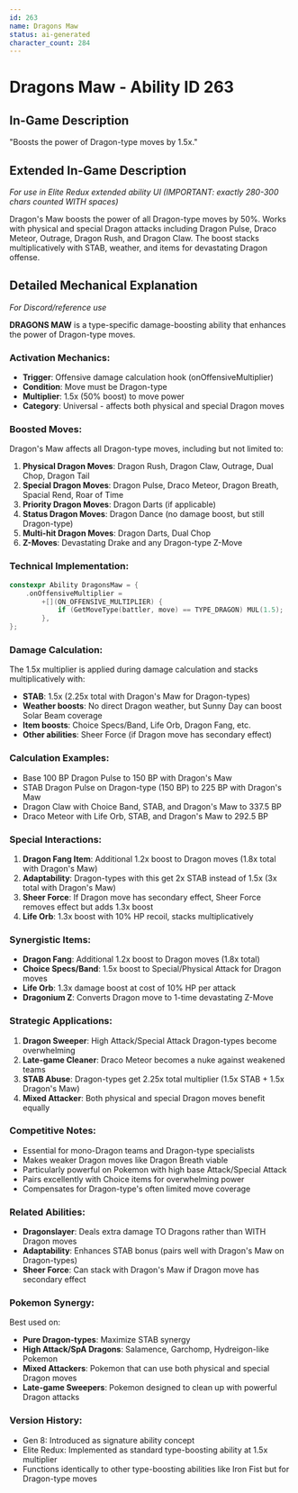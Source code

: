 ```yaml
---
id: 263
name: Dragons Maw
status: ai-generated
character_count: 284
---
```


# Dragons Maw - Ability ID 263

## In-Game Description
"Boosts the power of Dragon-type moves by 1.5x."

## Extended In-Game Description
*For use in Elite Redux extended ability UI (IMPORTANT: exactly 280-300 chars counted WITH spaces)*

Dragon's Maw boosts the power of all Dragon-type moves by 50%. Works with physical and special Dragon attacks including Dragon Pulse, Draco Meteor, Outrage, Dragon Rush, and Dragon Claw. The boost stacks multiplicatively with STAB, weather, and items for devastating Dragon offense.

## Detailed Mechanical Explanation
*For Discord/reference use*

**DRAGONS MAW** is a type-specific damage-boosting ability that enhances the power of Dragon-type moves.

### Activation Mechanics:
- **Trigger**: Offensive damage calculation hook (onOffensiveMultiplier)
- **Condition**: Move must be Dragon-type
- **Multiplier**: 1.5x (50% boost) to move power
- **Category**: Universal - affects both physical and special Dragon moves

### Boosted Moves:
Dragon's Maw affects all Dragon-type moves, including but not limited to:
1. **Physical Dragon Moves**: Dragon Rush, Dragon Claw, Outrage, Dual Chop, Dragon Tail
2. **Special Dragon Moves**: Dragon Pulse, Draco Meteor, Dragon Breath, Spacial Rend, Roar of Time
3. **Priority Dragon Moves**: Dragon Darts (if applicable)
4. **Status Dragon Moves**: Dragon Dance (no damage boost, but still Dragon-type)
5. **Multi-hit Dragon Moves**: Dragon Darts, Dual Chop
6. **Z-Moves**: Devastating Drake and any Dragon-type Z-Move

### Technical Implementation:
```c
constexpr Ability DragonsMaw = {
    .onOffensiveMultiplier =
        +[](ON_OFFENSIVE_MULTIPLIER) {
            if (GetMoveType(battler, move) == TYPE_DRAGON) MUL(1.5);
        },
};
```

### Damage Calculation:
The 1.5x multiplier is applied during damage calculation and stacks multiplicatively with:
- **STAB**: 1.5x (2.25x total with Dragon's Maw for Dragon-types)
- **Weather boosts**: No direct Dragon weather, but Sunny Day can boost Solar Beam coverage
- **Item boosts**: Choice Specs/Band, Life Orb, Dragon Fang, etc.
- **Other abilities**: Sheer Force (if Dragon move has secondary effect)

### Calculation Examples:
- Base 100 BP Dragon Pulse to 150 BP with Dragon's Maw
- STAB Dragon Pulse on Dragon-type (150 BP) to 225 BP with Dragon's Maw
- Dragon Claw with Choice Band, STAB, and Dragon's Maw to 337.5 BP
- Draco Meteor with Life Orb, STAB, and Dragon's Maw to 292.5 BP

### Special Interactions:
1. **Dragon Fang Item**: Additional 1.2x boost to Dragon moves (1.8x total with Dragon's Maw)
2. **Adaptability**: Dragon-types with this get 2x STAB instead of 1.5x (3x total with Dragon's Maw)
3. **Sheer Force**: If Dragon move has secondary effect, Sheer Force removes effect but adds 1.3x boost
4. **Life Orb**: 1.3x boost with 10% HP recoil, stacks multiplicatively

### Synergistic Items:
- **Dragon Fang**: Additional 1.2x boost to Dragon moves (1.8x total)
- **Choice Specs/Band**: 1.5x boost to Special/Physical Attack for Dragon moves
- **Life Orb**: 1.3x damage boost at cost of 10% HP per attack
- **Dragonium Z**: Converts Dragon move to 1-time devastating Z-Move

### Strategic Applications:
1. **Dragon Sweeper**: High Attack/Special Attack Dragon-types become overwhelming
2. **Late-game Cleaner**: Draco Meteor becomes a nuke against weakened teams
3. **STAB Abuse**: Dragon-types get 2.25x total multiplier (1.5x STAB + 1.5x Dragon's Maw)
4. **Mixed Attacker**: Both physical and special Dragon moves benefit equally

### Competitive Notes:
- Essential for mono-Dragon teams and Dragon-type specialists
- Makes weaker Dragon moves like Dragon Breath viable
- Particularly powerful on Pokemon with high base Attack/Special Attack
- Pairs excellently with Choice items for overwhelming power
- Compensates for Dragon-type's often limited move coverage

### Related Abilities:
- **Dragonslayer**: Deals extra damage TO Dragons rather than WITH Dragon moves
- **Adaptability**: Enhances STAB bonus (pairs well with Dragon's Maw on Dragon-types)
- **Sheer Force**: Can stack with Dragon's Maw if Dragon move has secondary effect

### Pokemon Synergy:
Best used on:
- **Pure Dragon-types**: Maximize STAB synergy
- **High Attack/SpA Dragons**: Salamence, Garchomp, Hydreigon-like Pokemon
- **Mixed Attackers**: Pokemon that can use both physical and special Dragon moves
- **Late-game Sweepers**: Pokemon designed to clean up with powerful Dragon attacks

### Version History:
- Gen 8: Introduced as signature ability concept
- Elite Redux: Implemented as standard type-boosting ability at 1.5x multiplier
- Functions identically to other type-boosting abilities like Iron Fist but for Dragon-type moves